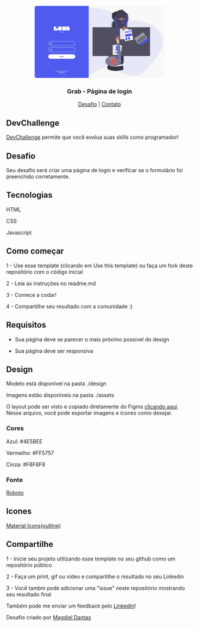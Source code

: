 <p align="center">
  <img src="design/desktop-design.jpg" alt="Logo" width="350">
  <h3 align="center">Grab - Página de login</h3>
</p>
<p align="center">
  <a href="https://github.com/magdielndantas/grab-pagina-de-login">Desafio</a> | 
  <a href="https://www.linkedin.com/in/magdielndantas/">Contato</a>
</p>

## DevChallenge
[DevChallenge](https://devchallenge.com.br/) permite que você evolua suas skills como programador!

## Desafio
Seu desafio será criar uma página de login e verificar se o formulário foi preenchido corretamente.

## Tecnologias
HTML

CSS

Javascript

## Como começar
1 - Use esse template (clicando em Use this template) ou faça um fork deste repositório com o código inicial

2 - Leia as instruções no readme.md

3 - Comece a codar!

4 - Compartilhe seu resultado com a comunidade :)

## Requisitos
- Sua página deve se parecer o mais próximo possível do design

- Sua página deve ser responsiva

## Design
Modelo está disponível na pasta ./design

Imagens estão disponíveis na pasta ./assets

O layout pode ser visto e copiado diretamente do Figma [clicando aqui](https://www.figma.com/file/QYQm17sJV0ZhviTGOa1jmZ/Untitled?node-id=0%3A1). Nesse arquivo, você pode exportar imagens e ícones como desejar.

### Cores
Azul: #4E5BEE

Vermelho: #FF5757

Cinza: #F8F8F8

### Fonte
[Roboto](https://fonts.google.com/specimen/Roboto)

## Icones
[Material Icons(outline)](https://material.io/resources/icons/?style=outline)

## Compartilhe
1 - Inicie seu projeto utilizando esse template no seu github como um repositório público

2 - Faça um print, gif ou vídeo e compartilhe o resultado no seu Linkedin

3 - Você tambm pode adicionar uma "issue" neste repositório mostrando seu resultado final

Também pode me enviar um feedback pelo [LinkedIn](https://www.linkedin.com/in/magdielndantas)!

Desafio criado por [Magdiel Dantas](https://github.com/magdielndantas)
